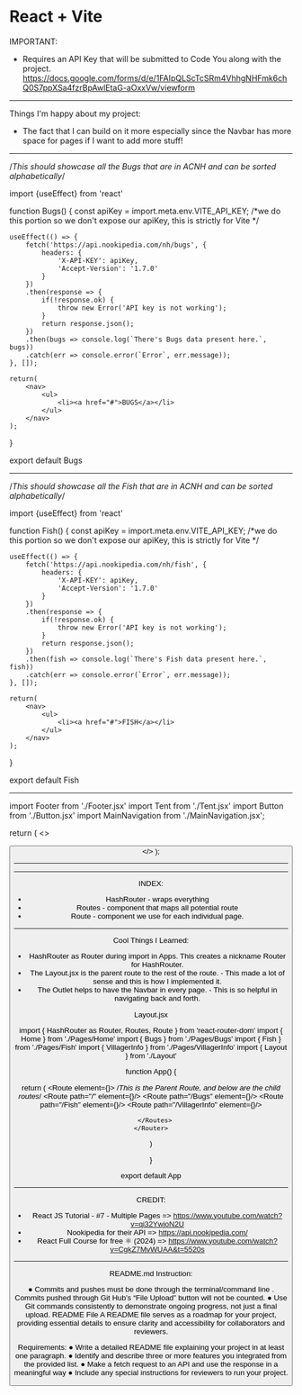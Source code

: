 # React + Vite

IMPORTANT:

* Requires an API Key that will be submitted to Code You along with the project.
https://docs.google.com/forms/d/e/1FAIpQLScTcSRm4VhhgNHFmk6chQ0S7ppXSa4fzrBpAwlEtaG-aOxxVw/viewform

--------------------------------------------------------------------------------------------------------------------

Things I'm happy about my project:

* The fact that I can build on it more especially since the Navbar has more space for pages if I want to add more stuff!

--------------------------------------------------------------------------------------------------------------------

/*This should showcase all the Bugs that are in ACNH and can be sorted alphabetically*/


import {useEffect} from 'react'

function Bugs() {
    const apiKey = import.meta.env.VITE_API_KEY; /*we do this portion so we don't expose our apiKey, this is strictly for Vite */

    useEffect(() => {
        fetch('https://api.nookipedia.com/nh/bugs', {
            headers: {
                'X-API-KEY': apiKey,
                'Accept-Version': '1.7.0'
            }
        })
        .then(response => {
            if(!response.ok) {
                throw new Error('API key is not working');
            }
            return response.json();
        })
        .then(bugs => console.log(`There's Bugs data present here.`, bugs))
        .catch(err => console.error(`Error`, err.message));
    }, []);

    return(
        <nav>
            <ul>
                <li><a href="#">BUGS</a></li>
            </ul>
        </nav>
    );

}

export default Bugs



-----------------------------------------------------------------------------------------

/*This should showcase all the Fish that are in ACNH and can be sorted alphabetically*/


import {useEffect} from 'react'

function Fish() {
    const apiKey = import.meta.env.VITE_API_KEY; /*we do this portion so we don't expose our apiKey, this is strictly for Vite */

    useEffect(() => {
        fetch('https://api.nookipedia.com/nh/fish', {
            headers: {
                'X-API-KEY': apiKey,
                'Accept-Version': '1.7.0'
            }
        })
        .then(response => {
            if(!response.ok) {
                throw new Error('API key is not working');
            }
            return response.json();
        })
        .then(fish => console.log(`There's Fish data present here.`, fish))
        .catch(err => console.error(`Error`, err.message));
    }, []);

    return(
        <nav>
            <ul>
                <li><a href="#">FISH</a></li>
            </ul>
        </nav>
    );

}

export default Fish


-----------------------------------------------------------------------------------------

import Footer from './Footer.jsx'
import Tent from './Tent.jsx'
import Button from './Button.jsx'
import MainNavigation from './MainNavigation.jsx';

  return (
    <>
      <Header/> 
      <MainNavigation/>
      <Tent/>
      <Button/>
      <Footer/>
    </>
  );

------------------------------------------------------------------------------
-----------------------------------------------------------------------------



INDEX: 

* HashRouter - wraps everything 
* Routes - component that maps all potential route
* Route - component we use for each individual page.

-----------------------------------------------------------------------------------------

Cool Things I Learned:

* HashRouter as Router during import in Apps. This creates a nickname Router for HashRouter.
* The Layout.jsx is the parent route to the rest of the route. - This made a lot of sense and this is how I implemented it.
* The Outlet helps to have the Navbar in every page. - This is so helpful in navigating back and forth.

Layout.jsx

import { HashRouter as Router, Routes, Route } from 'react-router-dom'
import { Home } from './Pages/Home'
import { Bugs } from './Pages/Bugs'
import { Fish } from './Pages/Fish'
import { VillagerInfo } from './Pages/VillagerInfo'
import { Layout } from './Layout'

function App() {

  return (
    <Router>
      <Routes>
        <Route element={<Layout/>}> /*This is the Parent Route, and below are the child routes*/
          <Route path="/" element={<Home/>}/>
          <Route path="/Bugs" element={<Bugs/>}/>
          <Route path="/Fish" element={<Fish/>}/>
          <Route path="/VillagerInfo" element={<VillagerInfo/>}/>
        </Route>

      </Routes>
    </Router>
  )
  
}

export default App


---------------------------------------------------------------------------------------------
CREDIT:

* React JS Tutorial - #7 - Multiple Pages => https://www.youtube.com/watch?v=qi32YwjoN2U
* Nookipedia for their API => https://api.nookipedia.com/
* React Full Course for free ⚛️ (2024) => https://www.youtube.com/watch?v=CgkZ7MvWUAA&t=5520s



---------------------------------------------------------------------------------------------

README.md Instruction:

● Commits and pushes must be done through the terminal/command line . 
Commits pushed through Git Hub’s “File Upload” button will not be counted. 
● Use Git commands consistently to demonstrate ongoing progress, not just a final upload. 
README File A README file serves as a roadmap for your project, providing essential details to ensure clarity and accessibility for collaborators and reviewers.

Requirements: 
● Write a detailed README file explaining your project in at least one paragraph. 
● Identify and describe three or more features you integrated from the provided list. 
● Make a fetch request to an API and use the response in a meaningful way 
● Include any special instructions for reviewers to run your project.